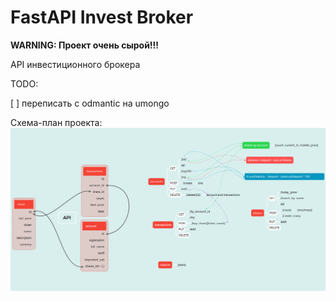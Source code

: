 # FastAPI Invest Broker
**WARNING: Проект очень сырой!!!**

API инвестиционного брокера 


TODO:

[ ] переписать с odmantic на umongo

Схема-план проекта:
![Screenshot](screenshot.png)
